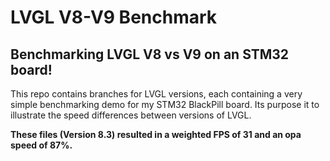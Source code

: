 # LVGL V8-V9  Benchmark
## Benchmarking LVGL V8 vs V9 on an STM32 board!

This repo contains branches for LVGL versions, each containing a very simple benchmarking demo for my STM32 BlackPill board. Its purpose it to illustrate the speed differences between versions of LVGL.

**These files (Version 8.3) resulted in a weighted FPS of 31 and an opa speed of 87%.**